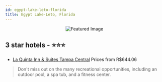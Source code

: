 ```yaml
---
id: egypt-lake-leto-florida
title: Egypt Lake-Leto, Florida
---
```


<center><img src="https://i.travelapi.com/hotels/2000000/1870000/1867000/1866902/92233e59_z.jpg" alt="Featured Image" /></center>


##  3 star hotels - ⭐️⭐️⭐️

-    [La Quinta Inn & Suites Tampa Central](https://www.hurb.com/br/hotels/egypt-lake-leto/la-quinta-inn-suites-tampa-central-JNP-JP059496?cmp=18055) Prices from R$644.06
   > Don't miss out on the many recreational opportunities, including an outdoor pool, a spa tub, and a fitness center.
